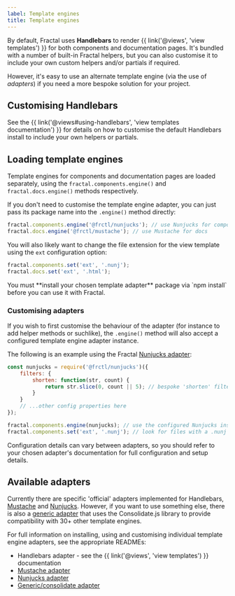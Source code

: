 ```yaml
---
label: Template engines
title: Template engines
---
```


By default, Fractal uses **Handlebars** to render {{ link('@views', 'view templates') }} for both components and documentation pages.
It's bundled with a number of built-in Fractal helpers, but you can also customise it to include your own custom helpers and/or partials if required.

However, it's easy to use an alternate template engine (via the use of _adapters_) if you need a more bespoke solution for your project.

## Customising Handlebars

See the {{ link('@views#using-handlebars', 'view templates documentation') }} for details on how to customise the default Handlebars install to include your own helpers or partials.


## Loading template engines

Template engines for components and documentation pages are loaded separately, using the `fractal.components.engine()` and `fractal.docs.engine()` methods respectively.

If you don't need to customise the template engine adapter, you can just pass its package name into the `.engine()` method directly:

```js
fractal.components.engine('@frctl/nunjucks'); // use Nunjucks for components
fractal.docs.engine('@frctl/mustache'); // use Mustache for docs
```

You will also likely want to change the file extension for the view template using the `ext` configuration option:

```js
fractal.components.set('ext', '.nunj');
fractal.docs.set('ext', '.html');
```

<div class="Note Note--callout">
    <p>You must **install your chosen template adapter** package via `npm install` before you can use it with Fractal.</p>
</div>

### Customising adapters

If you wish to first customise the behaviour of the adapter (for instance to add helper methods or suchlike), the `.engine()` method will also accept a configured template engine adapter instance.

The following is an example using the Fractal [Nunjucks adapter](https://github.com/frctl/nunjucks):

```js
const nunjucks = require('@frctl/nunjucks')({
    filters: {
        shorten: function(str, count) {
            return str.slice(0, count || 5); // bespoke 'shorten' filter to use in view templates
        }
    }
    // ...other config properties here
});

fractal.components.engine(nunjucks); // use the configured Nunjucks instance for components
fractal.components.set('ext', '.nunj'); // look for files with a .nunj file extension
```

<div class="Note Note--callout">
    <p>Configuration details can vary between adapters, so you should refer to your chosen adapter's documentation for full configuration and setup details. </p>
</div>

## Available adapters

Currently there are specific 'official' adapters implemented for Handlebars, [Mustache](https://github.com/frctl/mustache) and [Nunjucks](https://github.com/frctl/nunjucks). However, if you want to use something else, there is also a [generic adapter](https://github.com/frctl/consolidate) that uses the Consolidate.js library to provide compatibility with 30+ other template engines.

For full information on installing, using and customising individual template engine adapters, see the appropriate READMEs:

* Handlebars adapter - see the {{ link('@views', 'view templates') }} documentation
* [Mustache adapter](https://github.com/frctl/mustache)
* [Nunjucks adapter](https://github.com/frctl/nunjucks)
* [Generic/consolidate adapter](https://github.com/frctl/consolidate)
